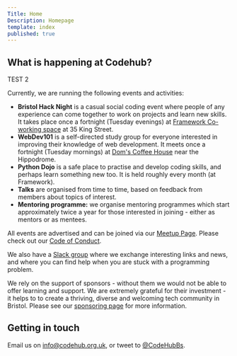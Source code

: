 ```yaml
---
Title: Home
Description: Homepage
template: index
published: true
---
```

## What is happening at Codehub?

TEST 2

Currently, we are running the following events and activities:
- **Bristol Hack Night** is a casual social coding event where people of any experience can come together to work on projects and learn new skills.  It takes place once a fortnight (Tuesday evenings) at [Framework Co-working space](https://www.frameworkbristol.co.uk/) at 35 King Street. 
- **WebDev101** is a self-directed study group for everyone interested in improving their knowledge of web development. It meets once a fortnight (Tuesday mornings) at [Dom's Coffee House](https://domscoffeehouse.co.uk/) near the Hippodrome. 
- **Python Dojo** is a safe place to practise and develop coding skills, and perhaps learn something new too.  It is held roughly every month (at Framework). 
- **Talks** are organised from time to time, based on feedback from members about topics of interest.  
- **Mentoring programme:** we organise mentoring programmes which start approximately twice a year for those interested in joining - either as mentors or as mentees. 
  
All events are advertised and can be joined via our [Meetup Page](https://meetup.com/codehub-bristol). Please check out our [Code of Conduct](/code-conduct/).
      
We also have a [Slack group](http://slack.codehub.org.uk) where we exchange interesting links and news, and where you can find help when you are stuck with a programming problem.

We rely on the support of sponsors - without them we would not be able to offer learning and support. We are extremely grateful for their investment - it helps to to create a thriving, diverse and welcoming tech community in Bristol. Please see our [sponsoring page](/sponsoring/) for more information.

## Getting in touch

Email us on [info@codehub.org.uk](mailto:info@codehub.org.uk), or tweet to [@CodeHubBs](https://twitter.com/CodehubBs).
